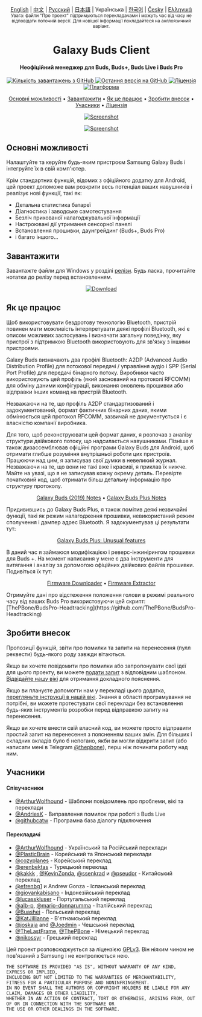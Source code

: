 <p align="center">
  <a href="../README.md">English</a> | <a href="./README_chs.md">中文</a> | <a href="./README_rus.md">Русский</a> | <a href="./README_jpn.md">日本語</a> | Українська | <a href="./README_kor.md">한국어</a> | <a href="/docs/README_cze.md">Česky</a> | <a href="/docs/README_gr.md">Ελληνικά</a> <br>
    <sub>Увага: файли "Про проект" підтримуються перекладачами і можуть час від часу не відповідати поточній версії. Для новішої інформації покладайтеся на англоязичний варіант.</sub>
</p>
<h1 align="center">
  Galaxy Buds Client
  <br>
</h1>
<h4 align="center">Неофіційний менеджер для Buds, Buds+, Buds Live і Buds Pro</h4>
<p align="center">
  <a href="https://github.com/ThePBone/GalaxyBudsClient/releases">
    <img alt="Кількість завантажень з GitHub" src="https://img.shields.io/github/downloads/thepbone/galaxybudsclient/total">
  </a>
  <a href="https://github.com/ThePBone/GalaxyBudsClient/releases">
   <img alt="Остання версія на GitHub" src="https://img.shields.io/github/v/release/thepbone/galaxybudsclient">
  </a>
  <a href="https://github.com/ThePBone/GalaxyBudsClient/blob/master/LICENSE">
      <img alt="Ліцензія" src="https://img.shields.io/github/license/thepbone/galaxybudsclient">
  </a>
  <a href="https://github.com/ThePBone/GalaxyBudsClient/releases">
    <img alt="Платформа" src="https://img.shields.io/badge/platform-Windows-yellowgreen">
  </a>
</p>
<p align="center">
  <a href="#основні-можливості">Основні можливості</a> •
  <a href="#завантажити">Завантажити</a> •
  <a href="#як-це-працює">Як це працює</a> •
  <a href="#зробити-внесок">Зробити внесок</a> •
  <a href="#учасники">Учасники</a> •
  <a href="#ліцензія">Ліцензія</a>
</p>
<p align="center">
    <a href="https://ko-fi.com/H2H83E5J3"><img alt="Screenshot" src="https://ko-fi.com/img/githubbutton_sm.svg"></a>
</p>

<p align="center">
    <a href="#"><img alt="Screenshot" src="https://github.com/ThePBone/GalaxyBudsClient/blob/master/screenshots/screencap.gif"></a>
</p>

## Основні можливості

Налаштуйте та керуйте будь-яким пристроєм Samsung Galaxy Buds і інтегруйте їх в свій комп'ютер.

Крім стандартних функцій, відомих з офіційного додатку для Android, цей проект допоможе вам розкрити весь потенціал ваших навушників і реалізує нові функції, такі як:

* Детальна статистика батареї
* Діагностика і заводське самотестування
* Безліч прихованої налагоджувальної інформації
* Настроювані дії утримання сенсорної панелі
* Встановлення прошивки, даунгрейдинг (Buds+, Buds Pro)
* і багато іншого...

## Завантажити

Завантажте файли для Windows у розділі [релізи](https://github.com/ThePBone/GalaxyBudsClient/releases). Будь ласка, прочитайте нотатки до релізу перед встановленням.

<p align="center">
    <a href="https://github.com/ThePBone/GalaxyBudsClient/releases"><img alt="Download" src="https://github.com/ThePBone/GalaxyBudsClient/blob/master/screenshots/download.png"></a>
</p>

## Як це працює

Щоб використовувати бездротову технологію Bluetooth, пристрій повинен мати можливість інтерпретувати деякі профілі Bluetooth, які є описом можливих застосувань і визначати загальну поведінку, яку пристрої з підтримкою Bluetooth використовують для зв'язку з іншими пристроями.

Galaxy Buds визначають два профілі Bluetooth: A2DP (Advanced Audio Distribution Profile) для потокової передачі / управління аудіо і SPP (Serial Port Profile) для передачі бінарного потоку. Виробники часто використовують цей профіль (який заснований на протоколі RFCOMM) для обміну даними конфігурації, виконання оновлень прошивки або відправки інших команд на пристрій Bluetooth.

Незважаючи на те, що профіль A2DP стандартизований і задокументований, формат фактичних бінарних даних, якими обмінюється цей протокол RFCOMM, зазвичай не документується і є власністю компанії виробника.

Для того, щоб реконструювати цей формат даних, я розпочав з аналізу структури двійкового потоку, що надсилається навушниками. Пізніше я також дизассемблював офіційні програми Galaxy Buds для Android, щоб отримати глибше розуміння внутрішньої роботи цих пристроїв. Працюючи над цим, я записував свої думки в невеликий журнал. Незважаючи на те, що вони не такі вже і красиві, я приклав їх нижче. Майте на увазі, що я не записував кожну окрему деталь. Перевірте початковий код, щоб отримати більш детальну інформацію про структуру протоколу.

<p align="center">
  <a href="https://github.com/ThePBone/GalaxyBudsClient/blob/master/GalaxyBudsRFCommProtocol.md">Galaxy Buds (2019) Notes</a> •
  <a href="https://github.com/ThePBone/GalaxyBudsClient/blob/master/Galaxy%20Buds%20Plus%20RFComm%20Protocol%20Notes.md">Galaxy Buds Plus Notes</a>
</p>

Придивившись до Galaxy Buds Plus, я також помітив деякі незвичайні функції, такі як режим налагодження прошивки, невикористаний режим сполучення і дампер адрес Bluetooth. Я задокументував ці результати тут:

<p align="center">
  <a href="https://github.com/ThePBone/GalaxyBudsClient/blob/master/GalaxyBudsPlus_HiddenDebugFeatures.md">Galaxy Buds Plus: Unusual features</a>
</p>

В даний час я займаюся модифікацією і реверс-інжинірингом прошивки для Buds +. На момент написання у мене є два інструменти для витягання і аналізу за допомогою офіційних двійкових файлів прошивки. Подивіться їх тут:

<p align="center">
  <a href="https://github.com/ThePBone/GalaxyBudsFirmwareDownloader">Firmware Downloader</a> •
  <a href="https://github.com/ThePBone/GalaxyBudsFirmwareExtractor">Firmware Extractor</a>
</p>
Отримуйте дані про відстеження положення голови в режимі реального часу від ваших Buds Pro використовуючи цей скрипт: [ThePBone/BudsPro-Headtracking](https://github.com/ThePBone/BudsPro-Headtracking)

## Зробити внесок

Пропозиції функцій, звіти про помилки та запити на перенесення (пулл реквести) будь-якого роду завжди вітаються.

Якщо ви хочете повідомити про помилки або запропонувати свої ідеї для цього проекту, ви можете [подати запит](https://github.com/ThePBone/GalaxyBudsClient/issues/new/choose) з відповідним шаблоном. [Відвідайте нашу вікі](https://github.com/ThePBone/GalaxyBudsClient/wiki/2.-How-to-submit-issues) для отримання докладного пояснення.

Якщо ви плануєте допомогти нам у перекладі цього додатка, [перегляньте інструкції в нашій вікі](https://github.com/ThePBone/GalaxyBudsClient/wiki/3.-How-to-help-with-translations). Знання в області програмування не потрібні, ви можете протестувати свої переклади без встановлення будь-яких інструментів розробки перед відправкою запиту на перенесення.

Якщо ви хочете внести свій власний код, ви можете просто відправити простий запит на перенесення з поясненням ваших змін. Для більших і складних вкладів було б непогано, якби ви могли відкрити запит (або написати мені в Telegram [@thepbone](https://t.me/thepbone)), перш ніж починати роботу над ним.

## Учасники

#### Співучасники

* [@ArthurWolfhound](https://github.com/ArthurWolfhound) - Шаблони повідомлень про проблеми, вікі та переклади
* [@AndriesK](https://github.com/AndriesK) - Виправлення помилок при роботі з Buds Live
* [@githubcatw](https://github.com/githubcatw) - Програмна база діалогу підключення

#### Перекладачі

* [@ArthurWolfhound](https://github.com/ArthurWolfhound) - Український та Російський переклади
* [@PlasticBrain](https://github.com/fhalfkg) - Корейський та Японський переклади
* [@cozyplanes](https://github.com/cozyplanes) - Корейський переклад
* [@erenbektas](https://github.com/erenbektas) - Турецький переклад
* [@kakkk](https://github.com/kakkk) , [@KevinZonda](https://github.com/KevinZonda), [@ssenkrad](https://github.com/ssenkrad) и [@pseudor](https://github.com/pseudor) - Китайський переклад
* [@efrenbg1](https://github.com/efrenbg1) и Andrew Gonza - Іспанський переклад
* [@giovankabisano](https://github.com/giovankabisano) - Індонезійський переклад
* [@lucasskluser](https://github.com/lucasskluser) - Португальський переклад
* [@alb-p](https://github.com/alb-p), [@mario-donnarumma](https://github.com/mario-donnarumma) - Італійський переклад
* [@Buashei](https://github.com/Buashei) - Польський переклад
* [@KatJillianne](https://github.com/KatJillianne) - В'єтнамський переклад
* [@joskaja](https://github.com/joskaja) and [@Joedmin](https://github.com/Joedmin) - Чешський переклад
* [@TheLastFrame](https://github.com/TheLastFrame), [@ThePBone](https://github.com/ThePBone) - Німецький переклад
* [@nikossyr](https://github.com/nikossyr) - Грецький переклад

Цей проект розповсюджується за ліцензією [GPLv3](../LICENSE). Він ніяким чином не пов'язаний з Samsung і не контролюється нею.

```
THE SOFTWARE IS PROVIDED "AS IS", WITHOUT WARRANTY OF ANY KIND, EXPRESS OR IMPLIED, 
INCLUDING BUT NOT LIMITED TO THE WARRANTIES OF MERCHANTABILITY, FITNESS FOR A PARTICULAR PURPOSE AND NONINFRINGEMENT. 
IN NO EVENT SHALL THE AUTHORS OR COPYRIGHT HOLDERS BE LIABLE FOR ANY CLAIM, DAMAGES OR OTHER LIABILITY, 
WHETHER IN AN ACTION OF CONTRACT, TORT OR OTHERWISE, ARISING FROM, OUT OF OR IN CONNECTION WITH THE SOFTWARE OR 
THE USE OR OTHER DEALINGS IN THE SOFTWARE.
```

